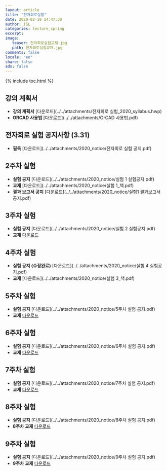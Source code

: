```yaml
---
layout: article
title: "전자회로실험"
date: 2020-02-19 14:47:30
author: ISL
categories: lecture_spring
excerpt: 
image:
   teaser: 전자회로실험교재.jpg
   path: 전자회로실험교재.jpg
comments: false
locale: "en"
share: false
ads: false
--- 
```


{% include toc.html %}

<!--예시-->
## 강의 계획서
* **강의 계획서** 
[다운로드](../../attachments/전자회로 실험_2020_syllabus.hwp) 
* **ORCAD 사용법**
[다운로드](../../attachments/OrCAD 사용법.pdf)   

## 전자회로 실험 공지사항 (3.31)
* **필독** [다운로드](../../attachments/2020_notice/전자회로 실험 공지.pdf) 


## 2주차 실험
* **실험 공지**
[다운로드](../../attachments/2020_notice/실험 1 실험공지.pdf) 
* **교재** [다운로드](../../attachments/2020_notice/실험 1_책.pdf) 
* **결과 보고서 공지** [다운로드](../../attachments/2020_notice/실험1 결과보고서 공지.pdf) 

## 3주차 실험
* **실험 공지**
[다운로드](../../attachments/2020_notice/실험 2 실험공지.pdf) 
* **교재** [다운로드](../../attachments/2020_notice/실험2_책.pdf) 

## 4주차 실험
* **실험 공지  (수정완료)**
[다운로드](../../attachments/2020_notice/실험 4 실험공지.pdf)
* **교재** [다운로드](../../attachments/2020_notice/실험 3_책.pdf) 

## 5주차 실험
* **실험 공지**
[다운로드](../../attachments/2020_notice/5주차 실험 공지.pdf) 
* **교재** [다운로드](../../attachments/2020_notice/5주차실험_책.pdf) 

## 6주차 실험
* **실험 공지**
[다운로드](../../attachments/2020_notice/6주차 실험 공지.pdf) 
* **교재** [다운로드](../../attachments/2020_notice/6주차실험_책.pdf) 

## 7주차 실험
* **실험 공지**
[다운로드](../../attachments/2020_notice/7주차 실험 공지.pdf) 
* **교재** [다운로드](../../attachments/2020_notice/7주차실험_책.pdf) 

## 8주차 실험
* **실험 공지**
[다운로드](../../attachments/2020_notice/8주차 실험 공지.pdf) 
* **8주차 교재** [다운로드](../../attachments/2020_notice/8주차실험_책.pdf)

## 9주차 실험
* **실험 공지**
[다운로드](../../attachments/2020_notice/9주차 실험 공지.pdf) 
* **9주차 교재** [다운로드](../../attachments/2020_notice/9주차실험_책.pdf)